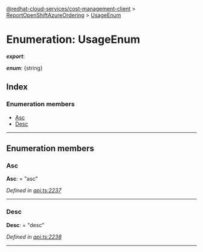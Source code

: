 [@redhat-cloud-services/cost-management-client](../README.md) > [ReportOpenShiftAzureOrdering](../modules/reportopenshiftazureordering.md) > [UsageEnum](../enums/reportopenshiftazureordering.usageenum.md)

# Enumeration: UsageEnum

*__export__*: 

*__enum__*: {string}

## Index

### Enumeration members

* [Asc](reportopenshiftazureordering.usageenum.md#asc)
* [Desc](reportopenshiftazureordering.usageenum.md#desc)

---

## Enumeration members

<a id="asc"></a>

###  Asc

**Asc**:  = "asc"

*Defined in [api.ts:2237](https://github.com/RedHatInsights/javascript-clients/blob/master/packages/cost-management/api.ts#L2237)*

___
<a id="desc"></a>

###  Desc

**Desc**:  = "desc"

*Defined in [api.ts:2238](https://github.com/RedHatInsights/javascript-clients/blob/master/packages/cost-management/api.ts#L2238)*

___

